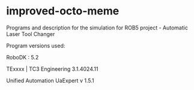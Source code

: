# improved-octo-meme
Programs and description for the simulation for ROB5 project - Automatic Laser Tool Changer


Program versions used:

RoboDK : 5.2

TExxxx | TC3 Engineering
3.1.4024.11

Unified Automation UaExpert v 1.5.1

